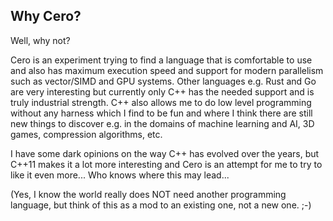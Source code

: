 ## Why Cero?

Well, why not?

Cero is an experiment trying to find a language that is comfortable to use and also has maximum execution speed and support for modern parallelism such as vector/SIMD and GPU systems. Other languages e.g. Rust and Go are very interesting but currently only C++ has the needed support and is truly industrial strength. C++ also allows me to do low level programming without any harness which I find to be fun and where I think there are still new things to discover e.g. in the domains of machine learning and AI, 3D games, compression algorithms, etc. 

I have some dark opinions on the way C++ has evolved over the years, but C++11 makes it a lot more interesting and Cero is an attempt for me to try to like it even more... Who knows where this may lead...

(Yes, I know the world really does NOT need another programming language, but think of this as a mod to an existing one, not a new one. ;-)
